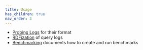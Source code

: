 ```yaml
---
title: Usage
has_children: true
nav_order: 3
---
```


* [Probing Logs](usage/probing-logs) for their format
* [RDFization](usage/rdfization) of query logs
* [Benchmarking](usage/benchmarking) documents how to create and run benchmarks
